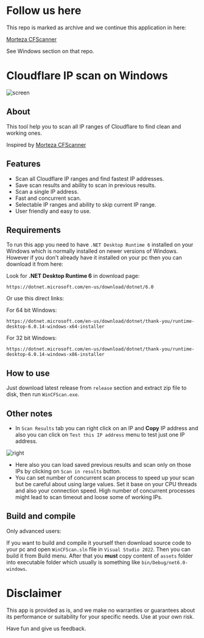 # Follow us here
This repo is marked as archive and we continue this application in here:

[Morteza CFScanner](https://github.com/MortezaBashsiz/CFScanner)

See Windows section on that repo.

# Cloudflare IP scan on Windows
![screen](https://user-images.githubusercontent.com/126115050/220948247-711c972c-0b86-4131-82c1-437e461daa6e.png)

## About
This tool help you to scan all IP ranges of Cloudflare to find clean and working ones.

Inspired by [Morteza CFScanner](https://github.com/MortezaBashsiz/CFScanner)

## Features
* Scan all Cloudflare IP ranges and find fastest IP addresses.
* Save scan results and ability to scan in previous results.
* Scan a single IP address.
* Fast and concurrent scan.
* Selectable IP ranges and ability to skip current IP range.
* User friendly and easy to use.

## Requirements
To run this app you need to have `.NET Desktop Runtime 6` installed on your Windows which is normally installed on newer versions of Windows.
However if you don't already have it installed on your pc then you can download it from here:

Look for **.NET Desktop Runtime 6** in download page:
```
https://dotnet.microsoft.com/en-us/download/dotnet/6.0
```

Or use this direct links:

For 64 bit Windows:
```
https://dotnet.microsoft.com/en-us/download/dotnet/thank-you/runtime-desktop-6.0.14-windows-x64-installer
```
For 32 bit Windows:
```
https://dotnet.microsoft.com/en-us/download/dotnet/thank-you/runtime-desktop-6.0.14-windows-x86-installer
```

## How to use
Just download latest release from `release` section and extract zip file to disk, then run `WinCFScan.exe`.

## Other notes
* In `Scan Results` tab you can right click on an IP and **Copy** IP address and also you can click on `Test this IP address` menu to test just one IP address.

![right](https://user-images.githubusercontent.com/126115050/220962263-429eda22-2987-441c-81e2-9c448bbb026e.png)

* Here also you can load saved previous results and scan only on those IPs by clicking on `Scan in results` button.
* You can set number of concurrent scan process to speed up your scan but be careful about using large values. Set it base on your CPU threads and also your connection speed. High number of concurrent processes might lead to scan timeout and loose some of working IPs.

## Build and compile
Only advanced users:

If you want to build and compile it yourself then download source code to your pc and open `WinCFScan.sln` file in `Visual Studio 2022`.
Then you can build it from Build menu. After that you **must** copy content of `assets` folder into executable folder which usually is something like `bin/Debug/net6.0-windows`.

# Disclaimer
This app is provided as is, and we make no warranties or guarantees about its performance or suitability for your specific needs. Use at your own risk.


Have fun and give us feedback.
